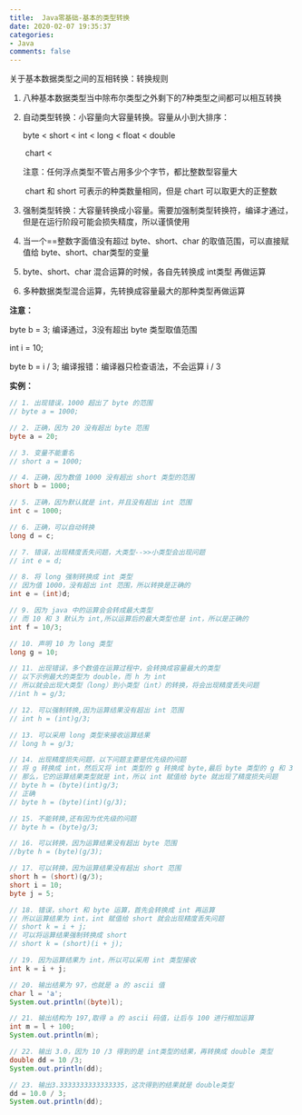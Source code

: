 ```yaml
---
title:  Java零基础-基本的类型转换
date: 2020-02-07 19:35:37
categories:
- Java
comments: false
---
```


关于基本数据类型之间的互相转换：转换规则
<!-- more -->

1. 八种基本数据类型当中除布尔类型之外剩下的7种类型之间都可以相互转换

2. 自动类型转换：小容量向大容量转换。容量从小到大排序：

   byte < short < int < long < float < double

   ​			chart <

   注意：任何浮点类型不管占用多少个字节，都比整数型容量大

   ​            chart 和 short 可表示的种类数量相同，但是 chart 可以取更大的正整数

3. 强制类型转换：大容量转换成小容量。需要加强制类型转换符，编译才通过，但是在运行阶段可能会损失精度，所以谨慎使用

4. 当一个==整数字面值没有超过 byte、short、char 的取值范围，可以直接赋值给 byte、short、char类型的变量

5. byte、short、char 混合运算的时候，各自先转换成 int类型 再做运算

6. 多种数据类型混合运算，先转换成容量最大的那种类型再做运算



**注意：**

byte b = 3;  编译通过，3没有超出 byte 类型取值范围

int i = 10;

byte b = i / 3; 编译报错：编译器只检查语法，不会运算 i / 3



**实例：**

```java
// 1. 出现错误，1000 超出了 byte 的范围
// byte a = 1000;

// 2. 正确，因为 20 没有超出 byte 范围
byte a = 20;

// 3. 变量不能重名
// short a = 1000;

// 4. 正确，因为数值 1000 没有超出 short 类型的范围
short b = 1000;

// 5. 正确，因为默认就是 int，并且没有超出 int 范围
int c = 1000;

// 6. 正确，可以自动转换
long d = c;

// 7. 错误，出现精度丢失问题，大类型-->>小类型会出现问题
// int e = d;

// 8. 将 long 强制转换成 int 类型
// 因为值 1000，没有超出 int 范围，所以转换是正确的
int e = (int)d;

// 9. 因为 java 中的运算会会转成最大类型
// 而 10 和 3 默认为 int,所以运算后的最大类型也是 int，所以是正确的
int f = 10/3;

// 10. 声明 10 为 long 类型
long g = 10;

// 11. 出现错误，多个数值在运算过程中，会转换成容量最大的类型
// 以下示例最大的类型为 double，而 h 为 int
// 所以就会出现大类型（long）到小类型（int）的转换，将会出现精度丢失问题
//int h = g/3;

// 12. 可以强制转换,因为运算结果没有超出 int 范围
// int h = (int)g/3;

// 13. 可以采用 long 类型来接收运算结果
// long h = g/3;

// 14. 出现精度损失问题，以下问题主要是优先级的问题
// 将 g 转换成 int，然后又将 int 类型的 g 转换成 byte,最后 byte 类型的 g 和 3 运算，
// 那么，它的运算结果类型就是 int，所以 int 赋值给 byte 就出现了精度损失问题
// byte h = (byte)(int)g/3;
// 正确
// byte h = (byte)(int)(g/3);

// 15. 不能转换,还有因为优先级的问题
// byte h = (byte)g/3;

// 16. 可以转换，因为运算结果没有超出 byte 范围
//byte h = (byte)(g/3);

// 17. 可以转换，因为运算结果没有超出 short 范围
short h = (short)(g/3);
short i = 10;
byte j = 5;

// 18. 错误，short 和 byte 运算，首先会转换成 int 再运算
// 所以运算结果为 int，int 赋值给 short 就会出现精度丢失问题
// short k = i + j;
// 可以将运算结果强制转换成 short
// short k = (short)(i + j);

// 19. 因为运算结果为 int，所以可以采用 int 类型接收
int k = i + j;

// 20. 输出结果为 97，也就是 a 的 ascii 值
char l = 'a';
System.out.println((byte)l);

// 21. 输出结构为 197,取得 a 的 ascii 码值，让后与 100 进行相加运算
int m = l + 100;
System.out.println(m);

// 22. 输出 3.0，因为 10 /3 得到的是 int类型的结果，再转换成 double 类型
double dd = 10 /3;
System.out.println(dd);

// 23. 输出3.3333333333333335，这次得到的结果就是 double类型
dd = 10.0 / 3;
System.out.println(dd);
```

